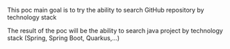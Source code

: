 This poc main goal is to try the ability to search GitHub repository by technology stack

The result of the poc will be the ability to search java project by technology stack (Spring, Spring Boot, Quarkus,...)

